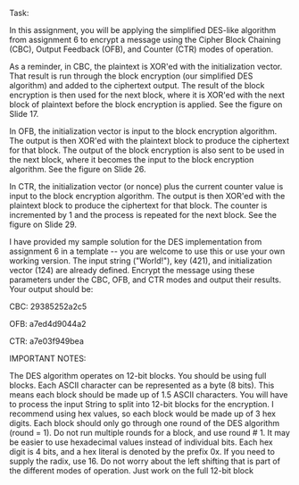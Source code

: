 Task:

In this assignment, you will be applying the simplified DES-like algorithm from assignment 6 to encrypt a message using the Cipher Block Chaining (CBC), Output Feedback (OFB), and Counter (CTR) modes of operation.

As a reminder, in CBC, the plaintext is XOR'ed with the initialization vector. That result is run through the block encryption (our simplified DES algorithm) and added to the ciphertext output. The result of the block encryption is then used for the next block, where it is XOR'ed with the next block of plaintext before the block encryption is applied. See the figure on Slide 17.

In OFB, the initialization vector is input to the block encryption algorithm. The output is then XOR'ed with the plaintext block to produce the ciphertext for that block. The output of the block encryption is also sent to be used in the next block, where it becomes the input to the block encryption algorithm. See the figure on Slide 26.

In CTR, the initialization vector (or nonce) plus the current counter value is input to the block encryption algorithm. The output is then XOR'ed with the plaintext block to produce the ciphertext for that block. The counter is incremented by 1 and the process is repeated for the next block. See the figure on Slide 29.

I have provided my sample solution for the DES implementation from assignment 6 in a template -- you are welcome to use this or use your own working version. The input string ("World!"), key (421), and initialization vector (124) are already defined. Encrypt the message using these parameters under the CBC, OFB, and CTR modes and output their results. Your output should be:

CBC: 29385252a2c5

OFB: a7ed4d9044a2

CTR: a7e03f949bea

IMPORTANT NOTES:

The DES algorithm operates on 12-bit blocks. You should be using full blocks. Each ASCII character can be represented as a byte (8 bits). This means each block should be made up of 1.5 ASCII characters. You will have to process the input String to split into 12-bit blocks for the encryption. I recommend using hex values, so each block would be made up of 3 hex digits.
Each block should only go through one round of the DES algorithm (round = 1). Do not run multiple rounds for a block, and use round # 1.
It may be easier to use hexadecimal values instead of individual bits. Each hex digit is 4 bits, and a hex literal is denoted by the prefix 0x. If you need to supply the radix, use 16.
Do not worry about the left shifting that is part of the different modes of operation. Just work on the full 12-bit block
